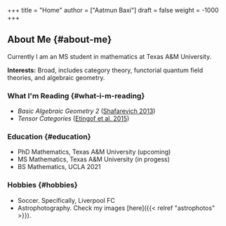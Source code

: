 +++
title = "Home"
author = ["Aatmun Baxi"]
draft = false
weight = -1000
+++

## About Me {#about-me}

Currently I am an MS student in mathematics at Texas A&amp;M University.

**Interests:** Broad, includes category theory, functorial quantum field theories, and algebraic geometry.


### What I'm Reading {#what-i-m-reading}

-   _Basic Algebraic Geometry 2_ (<a href="#citeproc_bib_item_2">Shafarevich 2013</a>)
-   _Tensor Categories_ (<a href="#citeproc_bib_item_1">Etingof et al. 2015</a>)


### Education {#education}

-   PhD Mathematics, Texas A&amp;M University (upcoming)
-   MS Mathematics, Texas A&amp;M University (in progess)
-   BS Mathematics, UCLA 2021


### Hobbies {#hobbies}

-   Soccer. Specifically, Liverpool FC
-   Astrophotography. Check my images [here]({{< relref "astrophotos" >}}).
